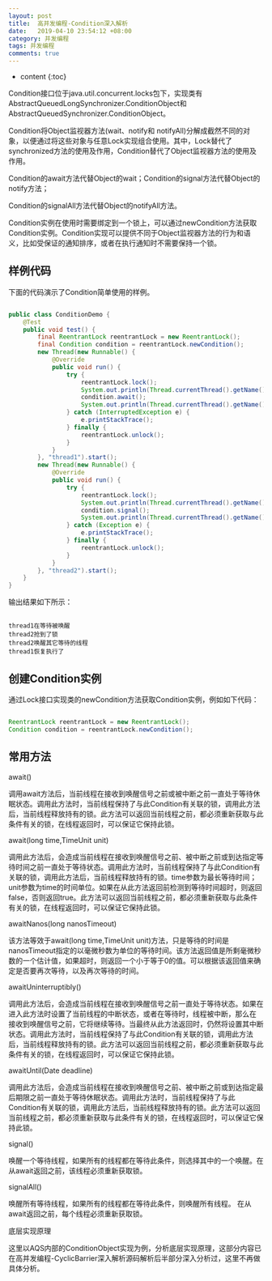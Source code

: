 ```yaml
---
layout: post
title:  高并发编程-Condition深入解析
date:   2019-04-10 23:54:12 +08:00
category: 并发编程
tags: 并发编程
comments: true
---
```


* content
{:toc}

Condition接口位于java.util.concurrent.locks包下，实现类有 AbstractQueuedLongSynchronizer.ConditionObject和 AbstractQueuedSynchronizer.ConditionObject。

Condition将Object监视器方法(wait、notify和 notifyAll)分解成截然不同的对象，以便通过将这些对象与任意Lock实现组合使用。其中，Lock替代了synchronized方法的使用及作用，Condition替代了Object监视器方法的使用及作用。

Condition的await方法代替Object的wait；Condition的signal方法代替Object的notify方法；

Condition的signalAll方法代替Object的notifyAll方法。

Condition实例在使用时需要绑定到一个锁上，可以通过newCondition方法获取Condition实例。Condition实现可以提供不同于Object监视器方法的行为和语义，比如受保证的通知排序，或者在执行通知时不需要保持一个锁。





## 样例代码

下面的代码演示了Condition简单使用的样例。

```java

public class ConditionDemo {
    @Test    
    public void test() {
        final ReentrantLock reentrantLock = new ReentrantLock();
        final Condition condition = reentrantLock.newCondition();        
        new Thread(new Runnable() {
            @Override            
            public void run() {                
                try {
                    reentrantLock.lock();
                    System.out.println(Thread.currentThread().getName() + "在等待被唤醒");
                    condition.await();
                    System.out.println(Thread.currentThread().getName() + "恢复执行了");
                } catch (InterruptedException e) {
                    e.printStackTrace();
                } finally {
                    reentrantLock.unlock();
                }
            }
        }, "thread1").start();        
        new Thread(new Runnable() {
            @Override            
            public void run() {                
                try {
                    reentrantLock.lock();
                    System.out.println(Thread.currentThread().getName() + "抢到了锁");
                    condition.signal();
                    System.out.println(Thread.currentThread().getName() + "唤醒其它等待的线程");
                } catch (Exception e) {
                    e.printStackTrace();
                } finally {
                    reentrantLock.unlock();
                }
            }
        }, "thread2").start();
    }
}

```

输出结果如下所示：

```

thread1在等待被唤醒
thread2抢到了锁
thread2唤醒其它等待的线程
thread1恢复执行了

```

## 创建Condition实例

通过Lock接口实现类的newCondition方法获取Condition实例，例如如下代码：

```java

ReentrantLock reentrantLock = new ReentrantLock();
Condition condition = reentrantLock.newCondition();
```

## 常用方法

await()

调用await方法后，当前线程在接收到唤醒信号之前或被中断之前一直处于等待休眠状态。调用此方法时，当前线程保持了与此Condition有关联的锁，调用此方法后，当前线程释放持有的锁。此方法可以返回当前线程之前，都必须重新获取与此条件有关的锁，在线程返回时，可以保证它保持此锁。

await(long time,TimeUnit unit)

调用此方法后，会造成当前线程在接收到唤醒信号之前、被中断之前或到达指定等待时间之前一直处于等待状态。调用此方法时，当前线程保持了与此Condition有关联的锁，调用此方法后，当前线程释放持有的锁。time参数为最长等待时间；unit参数为time的时间单位。如果在从此方法返回前检测到等待时间超时，则返回 false，否则返回true。此方法可以返回当前线程之前，都必须重新获取与此条件有关的锁，在线程返回时，可以保证它保持此锁。

awaitNanos(long nanosTimeout)

该方法等效于await(long time,TimeUnit unit)方法，只是等待的时间是 nanosTimeout指定的以毫微秒数为单位的等待时间。该方法返回值是所剩毫微秒数的一个估计值，如果超时，则返回一个小于等于0的值。可以根据该返回值来确定是否要再次等待，以及再次等待的时间。

awaitUninterruptibly()

调用此方法后，会造成当前线程在接收到唤醒信号之前一直处于等待状态。如果在进入此方法时设置了当前线程的中断状态，或者在等待时，线程被中断，那么在
接收到唤醒信号之前，它将继续等待。当最终从此方法返回时，仍然将设置其中断状态。调用此方法时，当前线程保持了与此Condition有关联的锁，调用此方法后，当前线程释放持有的锁。此方法可以返回当前线程之前，都必须重新获取与此条件有关的锁，在线程返回时，可以保证它保持此锁。

awaitUntil(Date deadline)

调用此方法后，会造成当前线程在接收到唤醒信号之前、被中断之前或到达指定最后期限之前一直处于等待休眠状态。调用此方法时，当前线程保持了与此Condition有关联的锁，调用此方法后，当前线程释放持有的锁。此方法可以返回当前线程之前，都必须重新获取与此条件有关的锁，在线程返回时，可以保证它保持此锁。

signal()

唤醒一个等待线程，如果所有的线程都在等待此条件，则选择其中的一个唤醒。在从await返回之前，该线程必须重新获取锁。

signalAll()

唤醒所有等待线程，如果所有的线程都在等待此条件，则唤醒所有线程。 在从await返回之前，每个线程必须重新获取锁。

底层实现原理

这里以AQS内部的ConditionObject实现为例，分析底层实现原理，这部分内容已在高并发编程-CyclicBarrier深入解析源码解析后半部分深入分析过，这里不再做具体分析。
